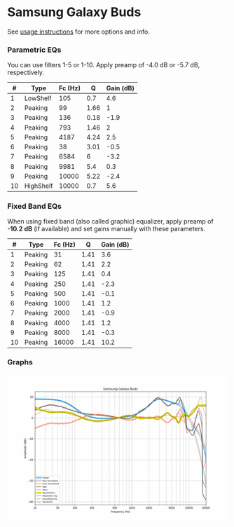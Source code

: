 # Samsung Galaxy Buds
See [usage instructions](https://github.com/jaakkopasanen/AutoEq#usage) for more options and info.

### Parametric EQs
You can use filters 1-5 or 1-10. Apply preamp of -4.0 dB or -5.7 dB, respectively.

|   # | Type      |   Fc (Hz) |    Q |   Gain (dB) |
|-----|-----------|-----------|------|-------------|
|   1 | LowShelf  |       105 | 0.7  |         4.6 |
|   2 | Peaking   |        99 | 1.66 |         1   |
|   3 | Peaking   |       136 | 0.18 |        -1.9 |
|   4 | Peaking   |       793 | 1.46 |         2   |
|   5 | Peaking   |      4187 | 4.24 |         2.5 |
|   6 | Peaking   |        38 | 3.01 |        -0.5 |
|   7 | Peaking   |      6584 | 6    |        -3.2 |
|   8 | Peaking   |      9981 | 5.4  |         0.3 |
|   9 | Peaking   |     10000 | 5.22 |        -2.4 |
|  10 | HighShelf |     10000 | 0.7  |         5.6 |

### Fixed Band EQs
When using fixed band (also called graphic) equalizer, apply preamp of **-10.2 dB** (if available) and set gains manually with these parameters.

|   # | Type    |   Fc (Hz) |    Q |   Gain (dB) |
|-----|---------|-----------|------|-------------|
|   1 | Peaking |        31 | 1.41 |         3.6 |
|   2 | Peaking |        62 | 1.41 |         2.2 |
|   3 | Peaking |       125 | 1.41 |         0.4 |
|   4 | Peaking |       250 | 1.41 |        -2.3 |
|   5 | Peaking |       500 | 1.41 |        -0.1 |
|   6 | Peaking |      1000 | 1.41 |         1.2 |
|   7 | Peaking |      2000 | 1.41 |        -0.9 |
|   8 | Peaking |      4000 | 1.41 |         1.2 |
|   9 | Peaking |      8000 | 1.41 |        -0.3 |
|  10 | Peaking |     16000 | 1.41 |        10.2 |

### Graphs
![](./Samsung%20Galaxy%20Buds.png)
